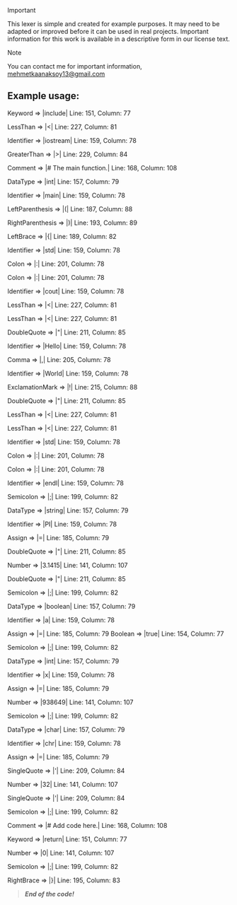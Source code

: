 > [!IMPORTANT]
> This lexer is simple and created for example purposes. It may need to be adapted or improved before it can be used in real projects. Important information for this work is available in a descriptive form in our license text.

> [!NOTE]
> You can contact me for important information, mehmetkaanaksoy13@gmail.com

## Example usage:

Keyword => |include|            Line: 151, Column: 77

LessThan => |<|                 Line: 227, Column: 81

Identifier => |iostream|                Line: 159, Column: 78

GreaterThan => |>|              Line: 229, Column: 84

Comment => |# The main function.|               Line: 168, Column: 108

DataType => |int|               Line: 157, Column: 79

Identifier => |main|            Line: 159, Column: 78

LeftParenthesis => |(|          Line: 187, Column: 88

RightParenthesis => |)|                 Line: 193, Column: 89

LeftBrace => |{|                Line: 189, Column: 82

Identifier => |std|             Line: 159, Column: 78

Colon => |:|            Line: 201, Column: 78

Colon => |:|            Line: 201, Column: 78

Identifier => |cout|            Line: 159, Column: 78

LessThan => |<|                 Line: 227, Column: 81

LessThan => |<|                 Line: 227, Column: 81

DoubleQuote => |"|              Line: 211, Column: 85

Identifier => |Hello|           Line: 159, Column: 78

Comma => |,|            Line: 205, Column: 78

Identifier => |World|           Line: 159, Column: 78

ExclamationMark => |!|          Line: 215, Column: 88

DoubleQuote => |"|              Line: 211, Column: 85

LessThan => |<|                 Line: 227, Column: 81

LessThan => |<|                 Line: 227, Column: 81

Identifier => |std|             Line: 159, Column: 78

Colon => |:|            Line: 201, Column: 78

Colon => |:|            Line: 201, Column: 78

Identifier => |endl|            Line: 159, Column: 78

Semicolon => |;|                Line: 199, Column: 82

DataType => |string|            Line: 157, Column: 79

Identifier => |PI|              Line: 159, Column: 78

Assign => |=|           Line: 185, Column: 79

DoubleQuote => |"|              Line: 211, Column: 85

Number => |3.1415|              Line: 141, Column: 107

DoubleQuote => |"|              Line: 211, Column: 85

Semicolon => |;|                Line: 199, Column: 82

DataType => |boolean|           Line: 157, Column: 79

Identifier => |a|               Line: 159, Column: 78

Assign => |=|           Line: 185, Column: 79
Boolean => |true|               Line: 154, Column: 77

Semicolon => |;|                Line: 199, Column: 82

DataType => |int|               Line: 157, Column: 79

Identifier => |x|               Line: 159, Column: 78

Assign => |=|           Line: 185, Column: 79

Number => |938649|              Line: 141, Column: 107

Semicolon => |;|                Line: 199, Column: 82

DataType => |char|              Line: 157, Column: 79

Identifier => |chr|             Line: 159, Column: 78

Assign => |=|           Line: 185, Column: 79

SingleQuote => |'|              Line: 209, Column: 84

Number => |32|          Line: 141, Column: 107

SingleQuote => |'|              Line: 209, Column: 84

Semicolon => |;|                Line: 199, Column: 82

Comment => |# Add code here.|           Line: 168, Column: 108

Keyword => |return|             Line: 151, Column: 77

Number => |0|           Line: 141, Column: 107

Semicolon => |;|                Line: 199, Column: 82

RightBrace => |}|               Line: 195, Column: 83

> **_End of the code!_**
